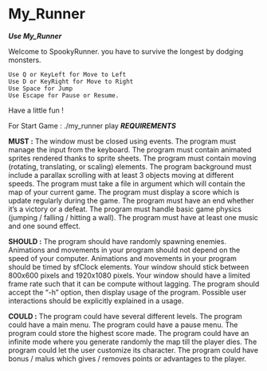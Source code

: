 # My_Runner

_________Use My_Runner_________

Welcome to SpookyRunner.
you have to survive the longest by dodging monsters.
	
	Use Q or KeyLeft for Move to Left
	Use D or KeyRight for Move to Right
	Use Space for Jump
	Use Escape for Pause or Resume.

Have a little fun !

For Start Game : ./my_runner play
_________REQUIREMENTS_________

  **MUST :**
The window must be closed using events.
The program must manage the input from the keyboard.
The program must contain animated sprites rendered thanks to sprite sheets.
The program must contain moving (rotating, translating, or scaling) elements.
The program background must include a parallax scrolling with at least 3 objects moving at different
speeds.
The program must take a file in argument which will contain the map of your current game.
The program must display a score which is update regularly during the game.
The program must have an end whether it’s a victory or a defeat.
The program must handle basic game physics (jumping / falling / hitting a wall).
The program must have at least one music and one sound effect.

  **SHOULD :**
The program should have randomly spawning enemies.
Animations and movements in your program should not depend on the speed of your computer.
Animations and movements in your program should be timed by sfClock elements.
Your window should stick between 800x600 pixels and 1920x1080 pixels.
Your window should have a limited frame rate such that it can be compute without lagging.
The program should accept the “-h” option, then display usage of the program.
Possible user interactions should be explicitly explained in a usage.

  **COULD :**
The program could have several different levels.
The program could have a main menu.
The program could have a pause menu.
The program could store the highest score made.
The program could have an infinite mode where you generate randomly the map till the player dies.
The program could let the user customize its character.
The program could have bonus / malus which gives / removes points or advantages to the player.
